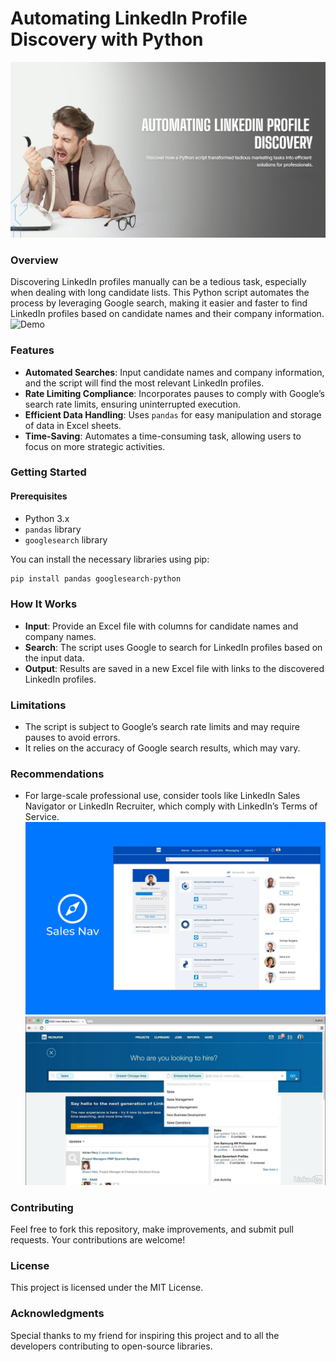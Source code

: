 # Automating LinkedIn Profile Discovery with Python
![photo](https://github.com/suyash-rgb/Python-Projects/blob/8cc898695c0a2b55cd70ecaa9e5451ed8688c712/LinkedIn%20Profile%20Finder/images/1.png)
### Overview
Discovering LinkedIn profiles manually can be a tedious task, especially when dealing with long candidate lists. This Python script automates the process by leveraging Google search, making it easier and faster to find LinkedIn profiles based on candidate names and their company information.
![Demo](https://github.com/suyash-rgb/Python-Projects/blob/1f1e173b908d0d7a4a49cb1b424228b1c44b7fc7/LinkedIn%20Profile%20Finder/gif/google%20search.gif)

### Features
- **Automated Searches**: Input candidate names and company information, and the script will find the most relevant LinkedIn profiles.
- **Rate Limiting Compliance**: Incorporates pauses to comply with Google’s search rate limits, ensuring uninterrupted execution.
- **Efficient Data Handling**: Uses `pandas` for easy manipulation and storage of data in Excel sheets.
- **Time-Saving**: Automates a time-consuming task, allowing users to focus on more strategic activities.

### Getting Started

#### Prerequisites
- Python 3.x
- `pandas` library
- `googlesearch` library

You can install the necessary libraries using pip:

```bash
pip install pandas googlesearch-python
```


### How It Works
- **Input**: Provide an Excel file with columns for candidate names and company names.
- **Search**: The script uses Google to search for LinkedIn profiles based on the input data.
- **Output**: Results are saved in a new Excel file with links to the discovered LinkedIn profiles.

### Limitations
- The script is subject to Google’s search rate limits and may require pauses to avoid errors.
- It relies on the accuracy of Google search results, which may vary.

### Recommendations
- For large-scale professional use, consider tools like LinkedIn Sales Navigator or LinkedIn Recruiter, which comply with LinkedIn’s Terms of Service.
![Sales Navigator](https://github.com/suyash-rgb/Python-Projects/blob/89cd073b2a0e5ef79a4b7c37c49a5a01be4877fe/LinkedIn%20Profile%20Finder/images/nav.webp)
![LinekdIn Recruiter](https://github.com/suyash-rgb/Python-Projects/blob/89cd073b2a0e5ef79a4b7c37c49a5a01be4877fe/LinkedIn%20Profile%20Finder/images/recruiter.jpg)

### Contributing
Feel free to fork this repository, make improvements, and submit pull requests. Your contributions are welcome!

### License
This project is licensed under the MIT License.

### Acknowledgments
Special thanks to my friend for inspiring this project and to all the developers contributing to open-source libraries.
